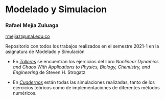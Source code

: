 # Modelado y Simulacion

### Rafael Mejía Zuluaga

[rmejiaz@unal.edu.co](mailto:rmejiaz@unal.edu.co)

Repositorio con todos los trabajos realizados en el semestre 2021-1 en la asignatura de Modelado y Simulación

- En [*Talleres*](./Talleres) se encuentran los ejercicios del libro *Nonlinear Dynamics and Chaos With Applications to Physics, Biology, Chemistry, and Engineering* de Steven H. Strogatz

- En [*Cuadernos*](./Cuadernos) están todas las simulaciones realizadas, tanto de los ejercicios teóricos como de implementaciones de diferentes métodos numéricos.
